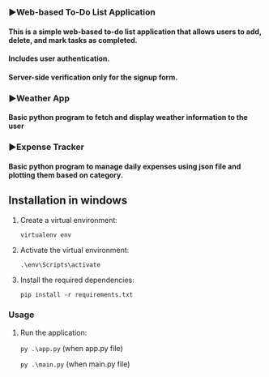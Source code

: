 ### :arrow_forward:Web-based To-Do List Application
#### This is a simple web-based to-do list application that allows users to add, delete, and mark tasks as completed. 
#### Includes user authentication.
#### Server-side verification only for the signup form.

### :arrow_forward:Weather App
#### Basic python program to fetch and display weather information to the user

### :arrow_forward:Expense Tracker
#### Basic python program to manage daily expenses using json file and plotting them based on category.



## Installation in windows

1. Create a virtual environment:

    ```virtualenv env```

4. Activate the virtual environment:

    ```.\env\Scripts\activate```

5. Install the required dependencies:

    ```pip install -r requirements.txt```

### Usage

1. Run the application:

    ```py .\app.py``` (when app.py file)
   
    ```py .\main.py``` (when main.py file)
